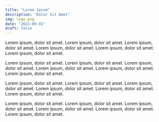 ```yaml
---
title: "Lorem Ipsum"
description: "Dolor Sit Amet"
img: logo.png
date: "2022-09-01"
draft: false
---
```


Lorem ipsum, dolor sit amet. Lorem ipsum, dolor sit amet. Lorem ipsum, dolor sit amet. Lorem ipsum, dolor sit amet. Lorem ipsum, dolor sit amet. Lorem ipsum, dolor sit amet.

Lorem ipsum, dolor sit amet. Lorem ipsum, dolor sit amet. Lorem ipsum, dolor sit amet. Lorem ipsum, dolor sit amet. Lorem ipsum, dolor sit amet. Lorem ipsum, dolor sit amet.

Lorem ipsum, dolor sit amet. Lorem ipsum, dolor sit amet. Lorem ipsum, dolor sit amet. Lorem ipsum, dolor sit amet. Lorem ipsum, dolor sit amet. Lorem ipsum, dolor sit amet.

Lorem ipsum, dolor sit amet. Lorem ipsum, dolor sit amet. Lorem ipsum, dolor sit amet. Lorem ipsum, dolor sit amet. Lorem ipsum, dolor sit amet. Lorem ipsum, dolor sit amet.

